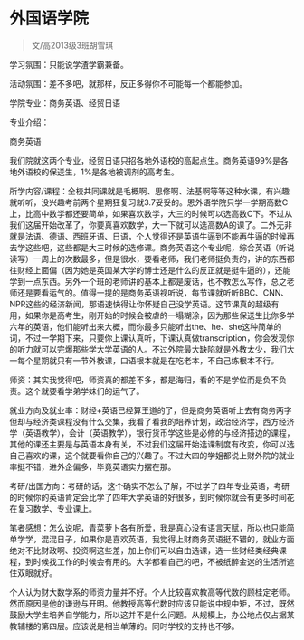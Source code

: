 
# 外国语学院  

> 文/高2013级3班胡雪琪  

学习氛围：只能说学渣学霸兼备。

活动氛围：差不多吧，就那样，反正多得你不可能每一个都能参加。

学院专业：商务英语、经贸日语

专业介绍：

商务英语

我们院就这两个专业，经贸日语只招各地外语校的高起点生。商务英语99%是各地外语校的保送生，1%是各地被调剂的高考生。

所学内容/课程：全校共同课就是毛概啊、思修啊、法基啊等等这种水课，有兴趣就听听，没兴趣考前两个星期狂复习就3.7妥妥的。恩外语学院只学一学期高数C上，比高中数学都还要简单，如果喜欢数学，大三的时候可以选高数C下。不过从我们这届开始改革了，你要真喜欢数学，大一下就可以选高数A的课了。二外无非就是法语、德语、西班牙语、日语，个人觉得还是英语牛逼到不能再牛逼的时候再去学这些吧，这些都是大三时候的选修课。商务英语这个专业呢，综合英语（听说读写）一周上的次数最多，但是很水，要看老师，我们老师挺负责的，讲的东西都往财经上面偏（因为她是英国某大学的博士还是什么的反正就是挺牛逼的），还能学到一点东西。另外一个班的老师讲的基本上都是废话，也不教怎么写作，总之老师还是要看运气的。值得一提的是商务英语视听说，每节课就听听BBC、CNN、NPR这些的经济新闻，那语速快得让你怀疑自己没学英语。这节课真的超级有用，如果你是高考生，刚开始的时候会被虐的一塌糊涂，因为那些保送生比你多学六年的英语，他们能听出来大概，而你最多只能听出the、he、she这种简单的词，不过一学期下来，只要你上课认真听，下课认真做transcription，你会发现你的听力就可以完爆那些学大学英语的人。不过外院最大缺陷就是外教太少，我们大一每个星期就只有一节外教课，口语根本就是在吃老本，不自己练根本不行。

师资：其实我觉得吧，师资真的都差不多，都是海归，看的不是学位而是负不负责。这个就要看学弟学妹们的运气了。

就业方向及就业率：财经+英语已经算王道的了，但是商务英语听上去有商务两字但却与经济类课程没有什么交集，我看了看我的培养计划，政治经济学，西方经济学（英语教学），会计（英语教学），银行货币学这些是必修的与经济搭边的课程，其他的课还主要是与英语本身有关，不过我们这届开始选课制度有改变，你可以选自己喜欢的课，这个就要看你自己的兴趣了。不过大四的学姐都说上财外院的就业率挺不错，进外企偏多，毕竟英语实力摆在那。

考研/出国方向：考研的话，这个确实不怎么了解，不过学了四年专业英语，考研的时候你的英语肯定会比学了四年大学英语的好很多，到时候你就会有更多时间花在复习数学、专业课上。

笔者感想：怎么说呢，青菜萝卜各有所爱，我是真心没有语言天赋，所以也只能简单学学，混混日子，如果你是喜欢英语，我觉得上财商务英语挺不错的，就业方面绝对不比财政啊、投资啊这些差，加上你们可以自由选课，选一些财经类经典课程，到时候找工作的时候会有用的。大学都看自己的吧，不被纸醉金迷的生活所遮住双眼就好。

个人认为财大数学系的师资力量并不好。个人比较喜欢教高等代数的顾桂定老师。然而原因是他的谦逊与开明。他教授高等代数时应该只能说中规中矩，不过，既然鼓励大学生培养自学能力，所以这并不是什么问题。从规模上，办公地点仅占据某教辅楼的第四层。应该说是相当单薄的。同时学校的支持也不够。


